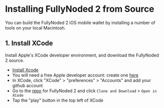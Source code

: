 # Installing FullyNoded 2 from Source

You can build the FullyNoded 2 iOS mobile wallet by installing a number of tools on your local Macintosh.

## 1. Install XCode

Install Apple's XCode developer environment, and download the FullyNoded 2 source.

- [Install Xcode](https://itunes.apple.com/id/app/xcode/id497799835?mt=12)
- You will need a free Apple developer account: create one [here](https://developer.apple.com/programs/enroll/)
- In XCode, click "XCode" > "preferences" > "Accounts" and add your github account
- Go to the [repo](https://github.com/BlockchainCommons/FullyNoded-2) for FullyNoded 2 and click `Clone and Download` > `Open in XCode`
- Tap the "play" button in the top left of XCode
